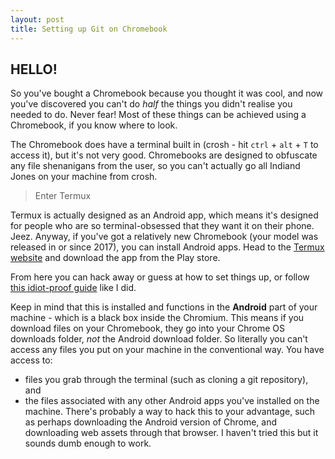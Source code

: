 ```yaml
---
layout: post
title: Setting up Git on Chromebook
---
```


## HELLO!

So you've bought a Chromebook because you thought it was cool, and now you've discovered you can't do _half_ the things you didn't realise you needed to do. Never fear! Most of these things can be achieved using a Chromebook, if you know where to look.

The Chromebook does have a terminal built in (crosh - hit ```ctrl``` + ```alt``` + ```T``` to access it), but it's not very good. Chromebooks are designed to obfuscate any file shenanigans from the user, so you can't actually go all Indiand Jones on your machine from crosh.

>Enter Termux

Termux is actually designed as an Android app, which means it's designed for people who are so terminal-obsessed that they want it on their phone. Jeez. Anyway, if you've got a relatively new Chromebook (your model was released in or since 2017), you can install Android apps. Head to the [Termux website](https://termux.com/) and download the app from the Play store.

From here you can hack away or guess at how to set things up, or follow [this idiot-proof guide](https://pedronveloso.com/proper-git-client-android/) like I did.

Keep in mind that this is installed and functions in the **Android** part of your machine - which is a black box inside the Chromium. This means if you download files on your Chromebook, they go into your Chrome OS downloads folder, _not_ the Android download folder. So literally you can't access any files you put on your machine in the conventional way. You have access to:
* files you grab through the terminal (such as cloning a git repository), and
* the files associated with any other Android apps you've installed on the machine. There's probably a way to hack this to your advantage, such as perhaps downloading the Android version of Chrome, and downloading web assets through that browser. I haven't tried this but it sounds dumb enough to work.
